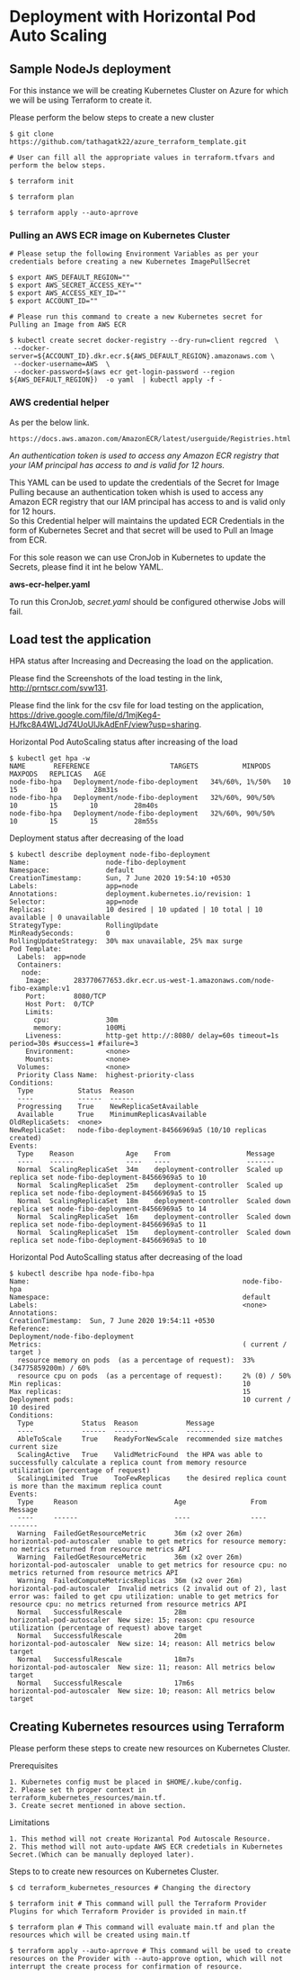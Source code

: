 # Deployment with Horizontal Pod Auto Scaling

## Sample NodeJs deployment

For this instance we will be creating Kubernetes Cluster on Azure for which we will be using Terraform to create it.

Please perform the below steps to create a new cluster
```
$ git clone https://github.com/tathagatk22/azure_terraform_template.git

# User can fill all the appropriate values in terraform.tfvars and perform the below steps.

$ terraform init 

$ terraform plan 

$ terraform apply --auto-aprrove
```

### Pulling an AWS ECR image on Kubernetes Cluster

```
# Please setup the following Environment Variables as per your credentials before creating a new Kubernetes ImagePullSecret

$ export AWS_DEFAULT_REGION=""
$ export AWS_SECRET_ACCESS_KEY=""
$ export AWS_ACCESS_KEY_ID=""
$ export ACCOUNT_ID=""

# Please run this command to create a new Kubernetes secret for Pulling an Image from AWS ECR

$ kubectl create secret docker-registry --dry-run=client regcred  \
 --docker-server=${ACCOUNT_ID}.dkr.ecr.${AWS_DEFAULT_REGION}.amazonaws.com \
 --docker-username=AWS  \
 --docker-password=$(aws ecr get-login-password --region ${AWS_DEFAULT_REGION})  -o yaml  | kubectl apply -f -
```

### AWS credential helper

As per the below link.
```
https://docs.aws.amazon.com/AmazonECR/latest/userguide/Registries.html
```
*An authentication token is used to access any Amazon ECR registry that your IAM principal has access to and is valid for 12 hours.*

This YAML can be used to update the credentials of the Secret for Image Pulling because an authentication token whish is used to access any Amazon ECR registry that our IAM principal has access to and is valid only for 12 hours. \
So this Credential helper will maintains the updated ECR Credentials in the form of Kubernetes Secret and that secret will be used to Pull an Image from ECR.

For this sole reason we can use CronJob in Kubernetes to update the Secrets, please find it int he below YAML.

**aws-ecr-helper.yaml**

To run this CronJob, *secret.yaml* should be configured otherwise Jobs will fail.

## Load test the application

HPA status after Increasing and Decreasing the load on the application.

Please find the Screenshots of the load testing in the link, http://prntscr.com/svw131.

Please find the link for the csv file for load testing on the application, https://drive.google.com/file/d/1mjKeg4-HJfkc8A4WLJd74UoUlJkAdEnF/view?usp=sharing.

Horizontal Pod AutoScaling status after increasing of the load 
```
$ kubectl get hpa -w
NAME       REFERENCE                    TARGETS           MINPODS   MAXPODS   REPLICAS   AGE
node-fibo-hpa   Deployment/node-fibo-deployment   34%/60%, 1%/50%   10        15        10         28m31s
node-fibo-hpa   Deployment/node-fibo-deployment   32%/60%, 90%/50%   10        15        10         28m40s
node-fibo-hpa   Deployment/node-fibo-deployment   32%/60%, 90%/50%   10        15        15         28m55s
```

Deployment status after decreasing of the load 
```
$ kubectl describe deployment node-fibo-deployment
Name:                   node-fibo-deployment
Namespace:              default
CreationTimestamp:      Sun, 7 June 2020 19:54:10 +0530
Labels:                 app=node
Annotations:            deployment.kubernetes.io/revision: 1
Selector:               app=node
Replicas:               10 desired | 10 updated | 10 total | 10 available | 0 unavailable
StrategyType:           RollingUpdate
MinReadySeconds:        0
RollingUpdateStrategy:  30% max unavailable, 25% max surge
Pod Template:
  Labels:  app=node
  Containers:
   node:
    Image:      283770677653.dkr.ecr.us-west-1.amazonaws.com/node-fibo-example:v1
    Port:       8080/TCP
    Host Port:  0/TCP
    Limits:
      cpu:              30m
      memory:           100Mi
    Liveness:           http-get http://:8080/ delay=60s timeout=1s period=30s #success=1 #failure=3
    Environment:        <none>
    Mounts:             <none>
  Volumes:              <none>
  Priority Class Name:  highest-priority-class
Conditions:
  Type           Status  Reason
  ----           ------  ------
  Progressing    True    NewReplicaSetAvailable
  Available      True    MinimumReplicasAvailable
OldReplicaSets:  <none>
NewReplicaSet:   node-fibo-deployment-84566969a5 (10/10 replicas created)
Events:
  Type    Reason             Age    From                   Message
  ----    ------             ----   ----                   -------
  Normal  ScalingReplicaSet  34m    deployment-controller  Scaled up replica set node-fibo-deployment-84566969a5 to 10
  Normal  ScalingReplicaSet  25m    deployment-controller  Scaled up replica set node-fibo-deployment-84566969a5 to 15
  Normal  ScalingReplicaSet  18m    deployment-controller  Scaled down replica set node-fibo-deployment-84566969a5 to 14
  Normal  ScalingReplicaSet  16m    deployment-controller  Scaled down replica set node-fibo-deployment-84566969a5 to 11
  Normal  ScalingReplicaSet  15m    deployment-controller  Scaled down replica set node-fibo-deployment-84566969a5 to 10
```
Horizontal Pod AutoScalling status after decreasing of the load 
```
$ kubectl describe hpa node-fibo-hpa
Name:                                                     node-fibo-hpa
Namespace:                                                default
Labels:                                                   <none>
Annotations:                                              CreationTimestamp:  Sun, 7 June 2020 19:54:11 +0530
Reference:                                                Deployment/node-fibo-deployment
Metrics:                                                  ( current / target )
  resource memory on pods  (as a percentage of request):  33% (34775859200m) / 60%
  resource cpu on pods  (as a percentage of request):     2% (0) / 50%
Min replicas:                                             10
Max replicas:                                             15
Deployment pods:                                          10 current / 10 desired
Conditions:
  Type            Status  Reason            Message
  ----            ------  ------            -------
  AbleToScale     True    ReadyForNewScale  recommended size matches current size
  ScalingActive   True    ValidMetricFound  the HPA was able to successfully calculate a replica count from memory resource utilization (percentage of request)
  ScalingLimited  True    TooFewReplicas    the desired replica count is more than the maximum replica count
Events:
  Type     Reason                        Age                From                       Message
  ----     ------                        ----               ----                       -------
  Warning  FailedGetResourceMetric       36m (x2 over 26m)  horizontal-pod-autoscaler  unable to get metrics for resource memory: no metrics returned from resource metrics API
  Warning  FailedGetResourceMetric       36m (x2 over 26m)  horizontal-pod-autoscaler  unable to get metrics for resource cpu: no metrics returned from resource metrics API
  Warning  FailedComputeMetricsReplicas  36m (x2 over 26m)  horizontal-pod-autoscaler  Invalid metrics (2 invalid out of 2), last error was: failed to get cpu utilization: unable to get metrics for resource cpu: no metrics returned from resource metrics API 
  Normal   SuccessfulRescale             28m                horizontal-pod-autoscaler  New size: 15; reason: cpu resource utilization (percentage of request) above target
  Normal   SuccessfulRescale             20m                horizontal-pod-autoscaler  New size: 14; reason: All metrics below target
  Normal   SuccessfulRescale             18m7s               horizontal-pod-autoscaler  New size: 11; reason: All metrics below target
  Normal   SuccessfulRescale             17m6s               horizontal-pod-autoscaler  New size: 10; reason: All metrics below target

```

## Creating Kubernetes resources using Terraform

Please perform these steps to create new resources on Kubernetes Cluster.

Prerequisites
```
1. Kubernetes config must be placed in $HOME/.kube/config.
2. Please set th proper context in terraform_kubernetes_resources/main.tf. 
3. Create secret mentioned in above section.
```

Limitations
```
1. This method will not create Horizantal Pod Autoscale Resource.
2. This method will not auto-update AWS ECR credetials in Kubernetes Secret.(Which can be manually deployed later).
```

Steps to to create new resources on Kubernetes Cluster.
```
$ cd terraform_kubernetes_resources # Changing the directory

$ terraform init # This command will pull the Terraform Provider Plugins for which Terraform Provider is provided in main.tf

$ terraform plan # This command will evaluate main.tf and plan the resources which will be created using main.tf 

$ terraform apply --auto-aprrove # This command will be used to create resources on the Provider with --auto-approve option, which will not interrupt the create process for confirmation of resource.
```